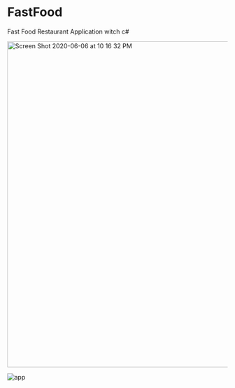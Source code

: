 # FastFood
Fast Food Restaurant Application witch c#  

<img width="746" alt="Screen Shot 2020-06-06 at 10 16 32 PM" src="https://user-images.githubusercontent.com/23188047/83952777-f7175c80-a843-11ea-8177-d816a14c1062.png">

![app](https://user-images.githubusercontent.com/23188047/83952980-7b1e1400-a845-11ea-8557-5d2aed1f07c2.gif)
